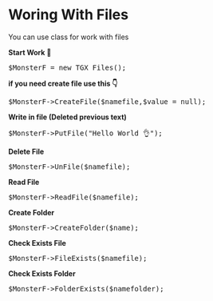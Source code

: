 # Woring With Files

You can use class for work with files

<b> Start Work 🔘 </b>
<pre>$MonsterF = new TGX_Files();</pre>

<b> if you need create file use this 👇 </b>
<pre>$MonsterF->CreateFile($namefile,$value = null);</pre>

<b> Write in file (Deleted previous text) </b>
<pre>$MonsterF->PutFile("Hello World 👌");</pre>

<b> Delete File </b>
<pre>$MonsterF->UnFile($namefile);</pre>

<b> Read File </b>
<pre>$MonsterF->ReadFile($namefile);</pre>

<b> Create Folder </b>
<pre>$MonsterF->CreateFolder($name);</pre>

<b> Check Exists File </b>
<pre>$MonsterF->FileExists($namefile);</pre>

<b> Check Exists Folder </b>
<pre>$MonsterF->FolderExists($namefolder);</pre>
